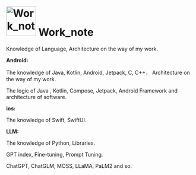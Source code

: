 # <img src="https://github.com/guoxiaoxing/android-open-source-project-analysis/raw/master/art/logo.png" alt="Work_note" width="80" height="80" align="bottom"/> Work_note

Knowledge of Language, Architecture on the way of my work.

**Android:**

The knowledge of Java, Kotlin, Android, Jetpack, C, C++， Architecture on the way of my work.

The logic of Java , Kotlin, Compose, Jetpack, Android Framework and architecture of software.

**ios:**

The knowledge of Swift, SwiftUI.

**LLM:**

The knowledge of Python, Libraries.

GPT index, Fine-tuning, Prompt Tuning.

ChatGPT, ChatGLM, MOSS, LLaMA, PaLM2 and so.

